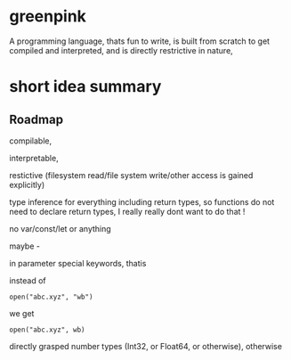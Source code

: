 # greenpink
A programming language, thats fun to write, is built from scratch to get compiled and interpreted, and is directly restrictive in nature,

# short idea summary

## Roadmap

compilable, 

interpretable, 

restictive (filesystem read/file system write/other access is gained explicitly)

type inference for everything including return types, so functions do not need to declare return types, I really really dont want to do that !

no var/const/let or anything

maybe -

in parameter special keywords, thatis

instead of
```
open("abc.xyz", "wb")
```

we get
```
open("abc.xyz", wb)
```

directly grasped number types (Int32, or Float64, or otherwise), otherwise
